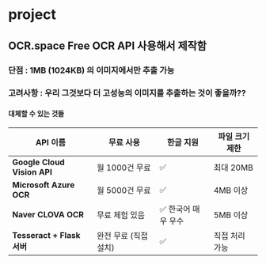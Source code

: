 # project

## OCR.space Free OCR API 사용해서 제작함

### 단점 : 1MB (1024KB) 의 이미지에서만 추출 가능
### 고려사항 : 우리 그것보다 더 고성능의 이미지를 추출하는 것이 좋을까??


#### 대체할 수 있는 것들
| API 이름                    | 무료 사용         | 한글 지원               | 파일 크기 제한     |
|----------------------------|------------------|------------------------|-------------------|
| **Google Cloud Vision API** | 월 1000건 무료    | ✅                     | 최대 20MB         |
| **Microsoft Azure OCR**     | 월 5000건 무료    | ✅                     | 4MB 이상          |
| **Naver CLOVA OCR**         | 무료 체험 있음    | ✅ 한국어 매우 우수     | 5MB 이상          |
| **Tesseract + Flask 서버**  | 완전 무료 (직접 설치) | ✅                     | 직접 처리 가능     |
